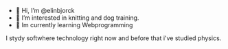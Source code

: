 - 👋 Hi, I’m @elinbjorck
- 👀 I’m interested in knitting and dog training.
- 🌱 Im currently learning Webprogramming

I stydy softwhere technology right now and before that i've studied physics. 

<!---
elinbjorck/elinbjorck is a ✨ special ✨ repository because its `README.md` (this file) appears on your GitHub profile.
You can click the Preview link to take a look at your changes.
--->
